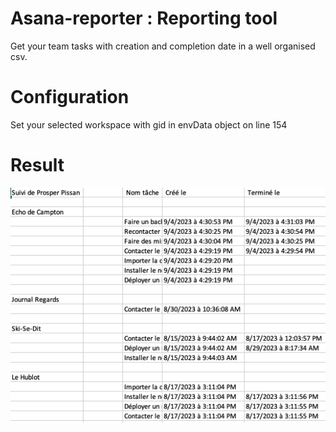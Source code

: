 # Asana-reporter : Reporting tool
Get your team tasks with creation and completion date in a well organised csv.

# Configuration
Set your selected workspace with gid in envData object on line 154

# Result
<img src="./Result.png">
